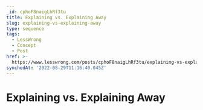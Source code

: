 ```yaml
---
_id: cphoF8naigLhRf3tu
title: Explaining vs. Explaining Away
slug: explaining-vs-explaining-away
type: sequence
tags:
  - LessWrong
  - Concept
  - Post
href: >-
  https://www.lesswrong.com/posts/cphoF8naigLhRf3tu/explaining-vs-explaining-away
synchedAt: '2022-08-29T11:16:40.045Z'
---
```

# Explaining vs. Explaining Away

